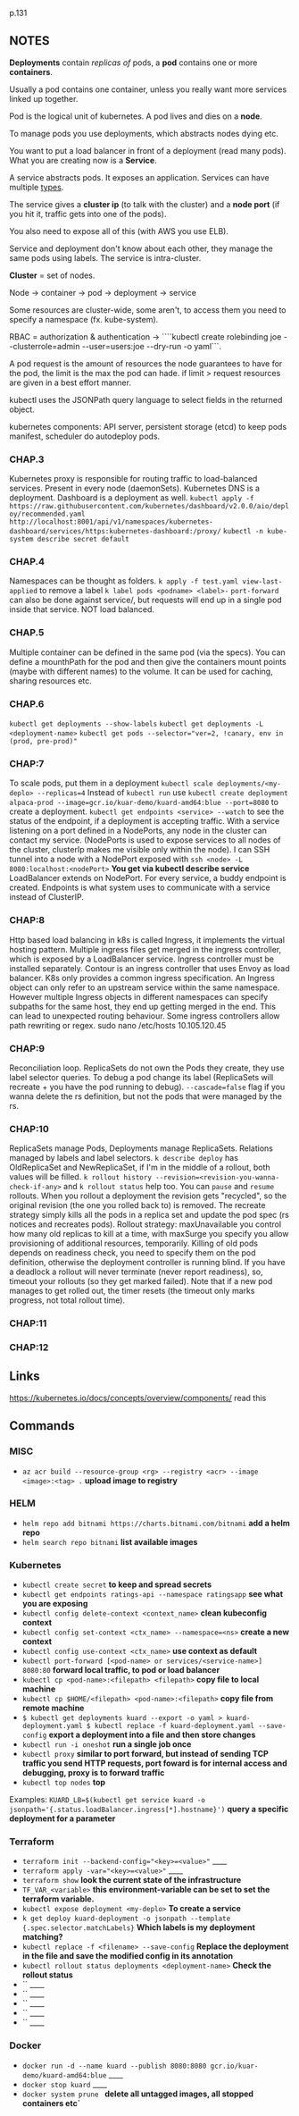 p.131

## NOTES

__Deployments__ contain *replicas of* pods, a __pod__ contains one or more __containers__.

Usually a pod contains one container, unless you really want more services linked up together.

Pod is the logical unit of kubernetes. A pod lives and dies on a __node__.

To manage pods you use deployments, which abstracts nodes dying etc.

You want to put a load balancer in front of a deployment (read many pods). What you are creating now is a __Service__.

A service abstracts pods. It exposes an application.
Services can have multiple [types](https://kubernetes.io/docs/concepts/services-networking/service/#publishing-services-service-types).

The service gives a __cluster ip__ (to talk with the cluster) and a __node port__ (if you hit it, traffic gets into one of the pods).

You also need to expose all of this (with AWS you use ELB).

Service and deployment don't know about each other, they manage the same pods using labels. The service is intra-cluster.

__Cluster__ = set of nodes.

Node -> container -> pod -> deployment -> service

Some resources are cluster-wide, some aren't, to access them you need to specify a namespace (fx. kube-system).

RBAC = authorization & authentication -> ````kubectl create rolebinding joe --clusterrole=admin --user=users:joe --dry-run -o yaml```.

A pod request is the amount of resources the node guarantees to have for the pod, the limit is the max the pod can hade. if limit > request resources are given in a best effort manner.

kubectl uses the JSONPath query language to select fields in the returned object.

kubernetes components: API server, persistent storage (etcd) to keep pods manifest, scheduler do autodeploy pods. 

### CHAP.3
Kubernetes proxy is responsible for routing traffic to load-balanced services. Present in every node (daemonSets).
Kubernetes DNS is a deployment.
Dashboard is a deployment as well.
`kubectl apply -f https://raw.githubusercontent.com/kubernetes/dashboard/v2.0.0/aio/deploy/recommended.yaml`
`http://localhost:8001/api/v1/namespaces/kubernetes-dashboard/services/https:kubernetes-dashboard:/proxy/`
`kubectl -n kube-system describe secret default`

### CHAP.4
Namespaces can be thought as folders.
`k apply -f test.yaml view-last-applied`
to remove a label `k label pods <podname> <label>-`
`port-forward` can also be done against service/<service-name>, but requests will end up in a single pod inside that service. NOT load balanced.

### CHAP.5
Multiple container can be defined in the same pod (via the specs). You can define a mounthPath for the pod and then give the containers mount points (maybe with different names) to the volume. It can be used for caching, sharing resources etc.

### CHAP.6
`kubectl get deployments --show-labels`
`kubectl get deployments -L <deployment-name>`
`kubectl get pods --selector="ver=2, !canary, env in (prod, pre-prod)"`

### CHAP:7
To scale pods, put them in a deployment `kubectl scale deployments/<my-deplo> --replicas=4`
Instead of `kubectl run` use `kubectl create deployment alpaca-prod --image=gcr.io/kuar-demo/kuard-amd64:blue --port=8080` to create a deployment.
`kubectl get endpoints <service> --watch` to see the status of the endpoint, if a deployment is accepting traffic.
With a service listening on a port defined in a NodePorts, any node in the cluster can contact my service. (NodePorts is used to expose services to all nodes of the cluster, clusterIp makes me visible only within the node).
I can SSH tunnel into a node with a NodePort exposed with `ssh <node> -L 8080:localhost:<nodePort>` __You get <nodePort> via kubectl describe service <my-service>__
LoadBalancer extends on NodePort.
For every service, a buddy endpoint is created. Endpoints is what system uses to communicate with a service instead of ClusterIP.

### CHAP:8
Http based load balancing in k8s is called Ingress, it implements the virtual hosting pattern. Multiple ingress files get merged in the ingress controller, which is exposed by a LoadBalancer service. Ingress controller must be installed separately. Contour is an ingress controller that uses Envoy as load balancer. K8s only provides a common ingress specification.
An Ingress object can only refer to an upstream service within the same namespace. However multiple Ingress objects in different namespaces can specify subpaths for the same host, they end up getting merged in the end. This can lead to unexpected routing behaviour. Some ingress controllers allow path rewriting or regex.
 sudo nano /etc/hosts 10.105.120.45

### CHAP:9
Reconciliation loop. ReplicaSets do not own the Pods they create, they use label selector queries. To debug a pod change its label (ReplicaSets will recreate + you have the pod running to debug).
`--cascade=false` flag if you wanna delete the rs definition, but not the pods that were managed by the rs.

### CHAP:10
ReplicaSets manage Pods, Deployments manage ReplicaSets. Relations managed by labels and label selectors.
`k describe deploy` has OldReplicaSet and NewReplicaSet, if I'm in the middle of a rollout, both values will be filled. `k rollout history --revision=<revision-you-wanna-check-if-any>` and `k rollout status` help too. You can `pause` and `resume` rollouts.
When you rollout a deployment the revision gets "recycled", so the original revision (the one you rolled back to) is removed. The recreate strategy simply kills all the pods in a replica set and update the pod spec (rs notices and recreates pods).
Rollout strategy: maxUnavailable you control how many old replicas to kill at a time, with maxSurge you specify you allow provisioning of additional resources, temporarily. Killing of old pods depends on readiness check, you need to specify them on the pod definition, otherwise the deployment controller is running blind.
If you have a deadlock a rollout will never terminate (never report readiness), so, timeout your rollouts (so they get marked failed). Note that if a new pod manages to get rolled out, the timer resets (the timeout only marks progress, not total rollout time).


### CHAP:11

### CHAP:12

## Links
https://kubernetes.io/docs/concepts/overview/components/ read this


## Commands

### MISC
* `az acr build --resource-group <rg> --registry <acr> --image <image>:<tag> .` __upload image to registry__

### HELM
* `helm repo add bitnami https://charts.bitnami.com/bitnami` __add a helm repo__
* `helm search repo bitnami` __list available images__


### Kubernetes
* `kubectl create secret` __to keep and spread secrets__
* `kubectl get endpoints ratings-api --namespace ratingsapp` __see what you are exposing__
* `kubectl config delete-context <context_name>` __clean kubeconfig context__
* `kubectl config set-context <ctx_name> --namespace=<ns>` __create a new context__
* `kubectl config use-context <ctx_name>` __use context as default__
* `kubectl port-forward [<pod-name> or services/<service-name>] 8080:80` __forward local traffic, to pod or load balancer__
* `kubectl cp <pod-name>:<filepath> <filepath>` __copy file to local machine__
* `kubectl cp $HOME/<filepath> <pod-name>:<filepath>` __copy file from remote machine__
* `$ kubectl get deployments kuard --export -o yaml > kuard-deployment.yaml $ kubectl replace -f kuard-deployment.yaml --save-config` __export a deployment into a file and then store changes__
* `kubectl run -i oneshot` __run a single job once__
* `kubectl proxy` __similar to port forward, but instead of sending TCP traffic you send HTTP requests, port foward is for internal access and debugging, proxy is to forward traffic__
* `kubectl top nodes` __top__

Examples: `KUARD_LB=$(kubectl get service kuard -o jsonpath='{.status.loadBalancer.ingress[*].hostname}')` __query a specific deployment for a parameter__

### Terraform
* `terraform init --backend-config="<key>=<value>"` ____
* `terraform apply -var="<key>=<value>"` ____
* `terraform show` __look the current state of the infrastructure__
* `TF_VAR_<variable>` __this environment-variable can be set to set the <variable> terraform variable.__
* `kubectl expose deployment <my-deplo>` __To create a service__
* `k get deploy kuard-deployment -o jsonpath --template {.spec.selector.matchLabels}` __Which labels is my deployment matching?__
* `kubectl replace -f <filename> --save-config` __Replace the deployment in the file and save the modified config in its annotation__
* `kubectl rollout status deployments <deployment-name>` __Check the rollout status__
* `` ____
* `` ____
* `` ____
* `` ____
* `` ____

### Docker
* `docker run -d --name kuard --publish 8080:8080 gcr.io/kuar-demo/kuard-amd64:blue` ____
* `docker stop kuard` ____
* `docker system prune ` __delete all untagged images, all stopped containers etc`__

